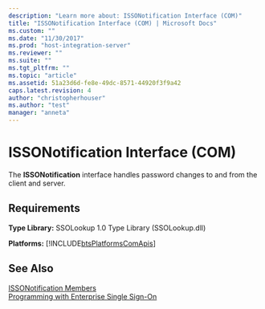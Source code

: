 ```yaml
---
description: "Learn more about: ISSONotification Interface (COM)"
title: "ISSONotification Interface (COM) | Microsoft Docs"
ms.custom: ""
ms.date: "11/30/2017"
ms.prod: "host-integration-server"
ms.reviewer: ""
ms.suite: ""
ms.tgt_pltfrm: ""
ms.topic: "article"
ms.assetid: 51a23d6d-fe8e-49dc-8571-44920f3f9a42
caps.latest.revision: 4
author: "christopherhouser"
ms.author: "test"
manager: "anneta"
---
```

# ISSONotification Interface (COM)
The **ISSONotification** interface handles password changes to and from the client and server.  
  
## Requirements  
 **Type Library:** SSOLookup 1.0 Type Library (SSOLookup.dll)  
  
 **Platforms:**  [!INCLUDE[btsPlatformsComApis](../includes/btsplatformscomapis-md.md)]  
  
## See Also  
 [ISSONotification Members](../esso/issonotification-members.md)   
 [Programming with Enterprise Single Sign-On](../esso/programming-with-enterprise-single-sign-on.md)
